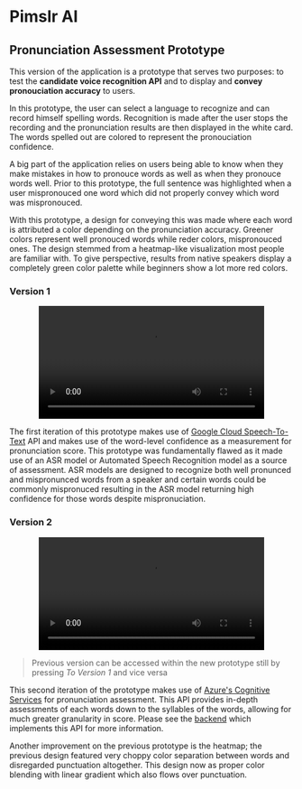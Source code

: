 # Pimslr AI

## Pronunciation Assessment Prototype

This version of the application is a prototype that serves two purposes: to test the **candidate voice recognition API** and to display and **convey pronouciation accuracy** to users.

In this prototype, the user can select a language to recognize and can record himself spelling words. Recognition is made after the user stops the recording and the pronunciation results are then displayed in the white card. The words spelled out are colored to represent the pronouciation confidence.

A big part of the application relies on users being able to know when they make mistakes in how to pronouce words as well as when they pronouce words well. Prior to this prototype, the full sentence was highlighted when a user mispronouced one word which did not properly convey which word was mispronouced.

With this prototype, a design for conveying this was made where each word is attributed a color depending on the pronunciation accuracy. Greener colors represent well pronouced words while reder colors, mispronouced ones. The design stemmed from a heatmap-like visualization most people are familiar with. To give perspective, results from native speakers display a completely green color palette while beginners show a lot more red colors.

### Version 1

<div align="center">
  <video src="https://github.com/pimslr-ai/pimslr-ai-app/assets/56337726/08d8f023-df04-4827-8a67-6f5c3d00f63e" width="400" />
</div>

The first iteration of this prototype makes use of [Google Cloud Speech-To-Text](https://cloud.google.com/speech-to-text?hl=en) API and makes use of the word-level confidence as a measurement for pronunciation score. This prototype was fundamentally flawed as it made use of an ASR model or Automated Speech Recognition model as a source of assessment. ASR models are designed to recognize both well pronunced and mispronunced words from a speaker and certain words could be commonly mispronuced resulting in the ASR model returning high confidence for those words despite mispronuciation.

### Version 2

<div align="center">
  <video src="https://github.com/pimslr-ai/pimslr-ai-app/assets/56337726/931ca88c-6bce-4ce1-bca1-5e25256d6b09" width="400" />
</div>

> Previous version can be accessed within the new prototype still by pressing *To Version 1* and vice versa

This second iteration of the prototype makes use of [Azure's Cognitive Services](https://learn.microsoft.com/en-us/legal/cognitive-services/speech-service/pronunciation-assessment/transparency-note-pronunciation-assessment) for pronunciation assessment. This API provides in-depth assessments of each words down to the syllables of the words, allowing for much greater granularity in score. Please see the [backend](https://github.com/pimslr-ai/language-service) which implements this API for more information. 

Another improvement on the previous prototype is the heatmap; the previous design featured very choppy color separation between words and disregarded punctuation altogether. This design now as proper color blending with linear gradient which also flows over punctuation.
